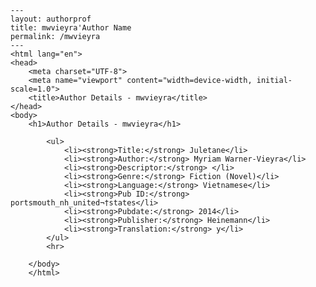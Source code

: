 
    ---
    layout: authorprof
    title: mwvieyra'Author Name 
    permalink: /mwvieyra
    ---
    <html lang="en">
    <head>
        <meta charset="UTF-8">
        <meta name="viewport" content="width=device-width, initial-scale=1.0">
        <title>Author Details - mwvieyra</title>
    </head>
    <body>
        <h1>Author Details - mwvieyra</h1>
        
            <ul>
                <li><strong>Title:</strong> Juletane</li>
                <li><strong>Author:</strong> Myriam Warner-Vieyra</li>
                <li><strong>Descriptor:</strong> </li>
                <li><strong>Genre:</strong> Fiction (Novel)</li>
                <li><strong>Language:</strong> Vietnamese</li>
                <li><strong>Pub ID:</strong> portsmouth_nh_united¬†states</li>
                <li><strong>Pubdate:</strong> 2014</li>
                <li><strong>Publisher:</strong> Heinemann</li>
                <li><strong>Translation:</strong> y</li>
            </ul>
            <hr>
            
        </body>
        </html>
        